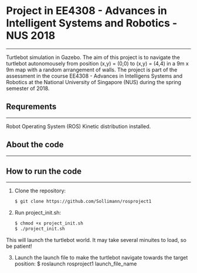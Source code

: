 # Project in EE4308 - Advances in Intelligent Systems and Robotics - NUS 2018 #
--------------------------
Turtlebot simulation in Gazebo. The aim of this project is to navigate the turtlebot autonomousely from position (x,y) = (0,0) to (x,y) = (4,4) in a 9m x 9m map with a random arrangement of walls. The project is part of the assessment in the course EE4308 - Advances in Intelligens Systems and Robotics at the National University of Singapore (NUS) during the spring semester of 2018. 


## Requrements ##
--------------------------
Robot Operating System (ROS) Kinetic distribution installed. 


## About the code ## 
-------------------------


## How to run the code ## 
-------------------------
1. Clone the repository: 
	```bash
	$ git clone https://github.com/Sollimann/rosproject1
	```

2. Run project_init.sh: 
	```bash
	$ chmod +x project_init.sh
	$ ./project_init.sh
	```

This will launch the turtlebot world. It may take several minuites to load, so be patient! 

3. Launch the launch file to make the turtlebot navigate towards the target position:
$ roslaunch rosproject1 launch_file_name 

